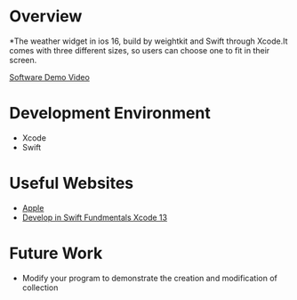 # Overview

*The weather widget in ios 16, build by weightkit and Swift through Xcode.It comes with three different sizes, so users can choose one to fit in their screen.

[Software Demo Video](https://www.youtube.com/watch?v=FT1uIOmYYX4)

# Development Environment

* Xcode
* Swift

# Useful Websites

* [Apple](https://www.apple.com/education/docs/develop-in-swift-curriculum-guide.pdf)
* [Develop in Swift Fundmentals Xcode 13 ](https://books.apple.com/us/book/develop-in-swift-fundamentals/id1581182804)

# Future Work

* Modify your program to demonstrate the creation and modification of collection


